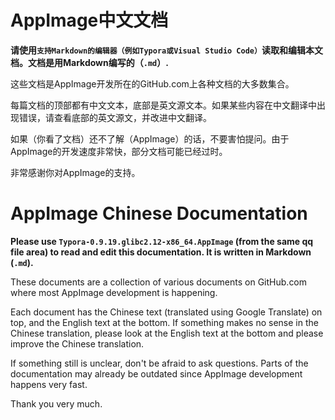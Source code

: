 # AppImage中文文档

__请使用`支持Markdown的编辑器（例如Typora或Visual Studio Code）`读取和编辑本文档。文档是用Markdown编写的（`.md`）.__

这些文档是AppImage开发所在的GitHub.com上各种文档的大多数集合。

每篇文档的顶部都有中文文本，底部是英文源文本。如果某些内容在中文翻译中出现错误，请查看底部的英文源文，并改进中文翻译。

如果（你看了文档）还不了解（AppImage）的话，不要害怕提问。由于AppImage的开发速度非常快，部分文档可能已经过时。

非常感谢你对AppImage的支持。

# AppImage Chinese Documentation

__Please use `Typora-0.9.19.glibc2.12-x86_64.AppImage` (from the same qq file area) to read and edit this documentation. It is written in Markdown (`.md`).__

These documents are a collection of various documents on GitHub.com where most AppImage development is happening.

Each document has the Chinese text (translated using Google Translate) on top, and the English text at the bottom. If something makes no sense in the Chinese translation, please look at the English text at the bottom and please improve the Chinese translation.

If something still is unclear, don't be afraid to ask questions. Parts of the documentation may already be outdated since AppImage development happens very fast.

Thank you very much.
